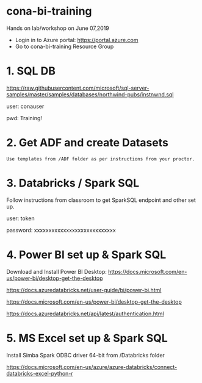 # cona-bi-training
Hands on lab/workshop on June 07,2019

- Login in to Azure portal: https://portal.azure.com
- Go to cona-bi-training Resource Group


# 1. SQL DB

https://raw.githubusercontent.com/microsoft/sql-server-samples/master/samples/databases/northwind-pubs/instnwnd.sql

user: conauser

pwd: Training!

# 2. Get ADF and create Datasets 

	Use templates from /ADF folder as per instructions from your proctor.
	

# 3. Databricks / Spark SQL

Follow instructions from classroom to get SparkSQL endpoint and other set up.

user: token

password: xxxxxxxxxxxxxxxxxxxxxxxxxxxx
 
# 4. Power BI set up & Spark SQL

Download and Install Power BI Desktop: https://docs.microsoft.com/en-us/power-bi/desktop-get-the-desktop

https://docs.azuredatabricks.net/user-guide/bi/power-bi.html

https://docs.microsoft.com/en-us/power-bi/desktop-get-the-desktop

https://docs.azuredatabricks.net/api/latest/authentication.html

# 5. MS Excel set up & Spark SQL

Install Simba Spark ODBC driver 64-bit from /Databricks folder

https://docs.microsoft.com/en-us/azure/azure-databricks/connect-databricks-excel-python-r
